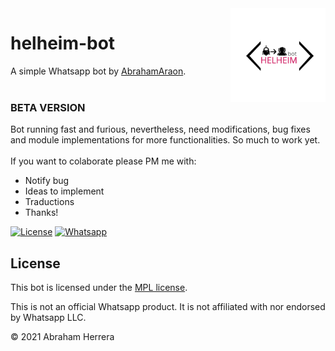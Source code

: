 <img align="right" src="/logo.png" width="" height="150em" />

# helheim-bot
A simple Whatsapp bot by [AbrahamAraon](https://github.com/abrahamaraon).
<br />
<br />
<h3>BETA VERSION</h3>
Bot running fast and furious, nevertheless, need modifications, bug fixes and module implementations for more functionalities. So much to work yet.
<br />
<br />
If you want to colaborate please PM me with:

* Notify bug
* Ideas to implement
* Traductions
* Thanks!

[![License](https://img.shields.io/badge/license-Mozilla%20Public%20(MPL)-orange)](https://www.mozilla.org/en-US/MPL/2.0/)
[![Whatsapp](https://img.shields.io/badge/social-Whatsapp-green)](http://wa.me/56986204605)

## License

This bot is licensed under the [MPL license](https://www.mozilla.org/en-US/MPL/2.0/).

This is not an official Whatsapp product. It is not affiliated with nor endorsed by Whatsapp LLC.

© 2021 Abraham Herrera
